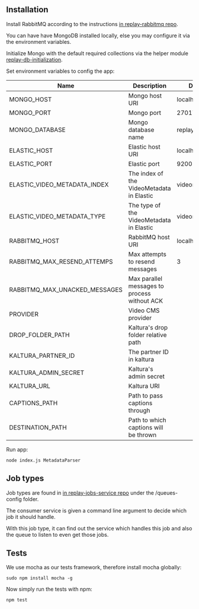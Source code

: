 ## Installation
Install RabbitMQ according to the instructions [in replay-rabbitmq repo](https://github.com/linnovate/replay-common/tree/develop/replay-rabbitmq).

You can have have MongoDB installed locally, else you may configure it via the environment variables.

Initialize Mongo with the default required collections via the helper module [replay-db-initialization](https://github.com/linnovate/replay-common/tree/develop/replay-db-initialization).

Set environment variables to config the app:

| Name                          | Description                                  | Default        |
|-------------------------------|----------------------------------------------|----------------|
| MONGO_HOST                    | Mongo host URI                               | localhost      |
| MONGO_PORT                    | Mongo port                                   | 27017          |
| MONGO_DATABASE                | Mongo database name                          | replay_dev     |
| ELASTIC_HOST                  | Elastic host URI                             | localhost      |
| ELASTIC_PORT                  | Elastic port                                 | 9200           |
| ELASTIC_VIDEO_METADATA_INDEX  | The index of the VideoMetadata in Elastic    | videometadatas |
| ELASTIC_VIDEO_METADATA_TYPE   | The type of the VideoMetadata in Elastic     | videometadata  |
| RABBITMQ_HOST                 | RabbitMQ host URI                            | localhost      |
| RABBITMQ_MAX_RESEND_ATTEMPS   | Max attempts to resend messages              | 3              |
| RABBITMQ_MAX_UNACKED_MESSAGES | Max parallel messages to process without ACK |                |
| PROVIDER                      | Video CMS provider                           |                |
| DROP_FOLDER_PATH              | Kaltura's drop folder relative path          |                |
| KALTURA_PARTNER_ID            | The partner ID in kaltura                    |                |
| KALTURA_ADMIN_SECRET          | Kaltura's admin secret                       |                |
| KALTURA_URL                   | Kaltura URI                                  |                |
| CAPTIONS_PATH                 | Path to pass captions through                |                |
| DESTINATION_PATH              | Path to which captions will be thrown        |                |

Run app:
```
node index.js MetadataParser
```

## Job types
Job types are found in [in replay-jobs-service repo](https://github.com/linnovate/replay-common/tree/develop/replay-jobs-service) under the /queues-config folder.

The consumer service is given a command line argument to decide which job it should handle.

With this job type, it can find out the service which handles this job and also the queue to listen to even get those jobs.

## Tests
We use mocha as our tests framework, therefore install mocha globally:
```
sudo npm install mocha -g
```

Now simply run the tests with npm:
```
npm test
```
